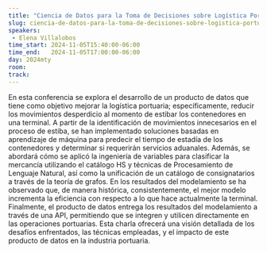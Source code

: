 ```yaml
---
title: "Ciencia de Datos para la Toma de Decisiones sobre Logística Portuaria"
slug: ciencia-de-datos-para-la-toma-de-decisiones-sobre-logistica-portuaria
speakers:
 - Elena Villalobos
time_start: 2024-11-05T15:40:00-06:00
time_end:   2024-11-05T17:00:00-06:00
day: 2024mty
room: 
track: 
---
```


En esta conferencia se explora el desarrollo de un producto de datos que tiene como objetivo mejorar la logística portuaria; específicamente, reducir los movimientos desperdicio al momento de estibar los contenedores en una terminal. A partir de la identificación de movimientos innecesarios en el proceso de estiba, se han implementado soluciones basadas en aprendizaje de máquina para predecir el tiempo de estadía de los contenedores y determinar si requerirán servicios aduanales. Además, se abordará cómo se aplicó la ingeniería de variables para clasificar la mercancía utilizando el catálogo HS y técnicas de Procesamiento de Lenguaje Natural, así como la unificación de un catálogo de consignatarios a través de la teoría de grafos. En los resultados del modelamiento se ha observado que, de manera histórica, consistentemente, el mejor modelo incrementa la eficiencia con respecto a lo que hace actualmente la terminal. Finalmente, el producto de datos entrega los resultados del modelamiento a través de una API, permitiendo que se integren y utilicen directamente en las operaciones portuarias. Esta charla ofrecerá una visión detallada de los desafíos enfrentados, las técnicas empleadas, y el impacto de este producto de datos en la industria portuaria.